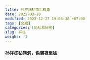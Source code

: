 ```yaml
---
title: 孙祥栋的雨后故事
date: 2022-03-20
modified: 2023-12-27 19:06:38 +07:00
tags: [文摘]
categories: [隐私和秘密]
slug: 祥栋
weight: -1  
---
```


####  孙祥栋钻狗洞，偷袭夜里猛

